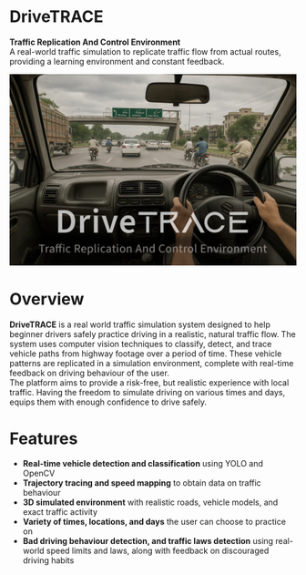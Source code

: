 # DriveTRACE
**Traffic Replication And Control Environment**
<br>
A real-world traffic simulation to replicate traffic flow from actual routes, providing a learning environment and constant feedback.

![screenshot](Docs/Images/Cover%20Image%20copy.jpg)
<br>

# Overview
**DriveTRACE** is a real world traffic simulation system designed to help beginner drivers safely practice driving in a realistic, natural traffic flow. The system uses computer vision techniques to classify, detect, and trace vehicle paths from highway footage over a period of time. These vehicle patterns are replicated in a simulation environment, complete with real-time feedback on driving behaviour of the user.
<br>
The platform aims to provide a risk-free, but realistic experience with local traffic. Having the freedom to simulate driving on various times and days, equips them with enough confidence to drive safely.
<br>

# Features
- **Real-time vehicle detection and classification** using YOLO and OpenCV
- **Trajectory tracing and speed mapping** to obtain data on traffic behaviour
- **3D simulated environment** with realistic roads, vehicle models, and exact traffic activity
- **Variety of times, locations, and days** the user can choose to practice on
- **Bad driving behaviour detection, and traffic laws detection** using real-world speed limits and laws, along with feedback on discouraged driving habits